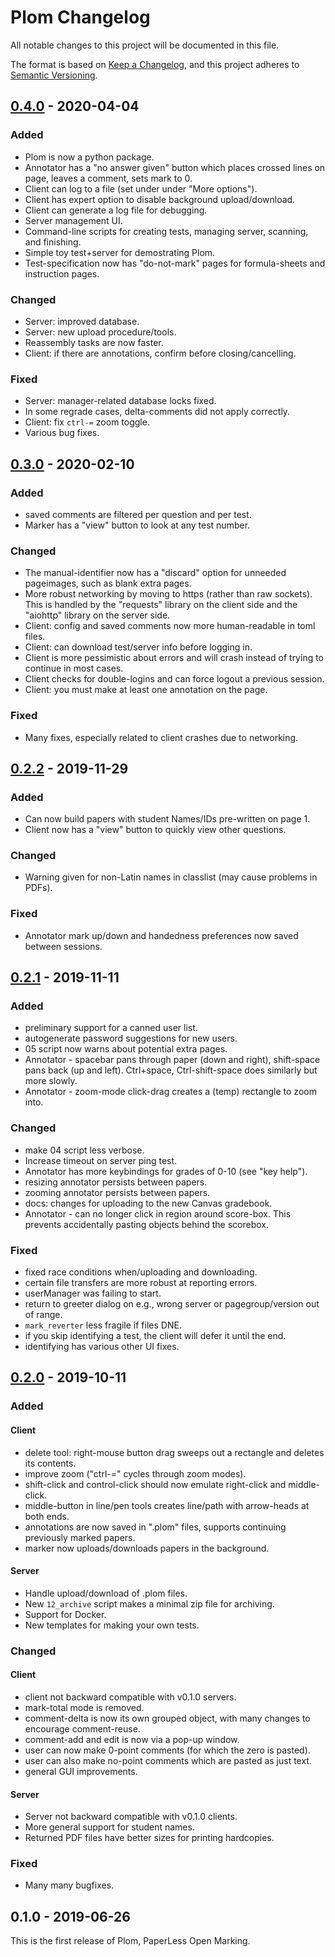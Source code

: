 # Plom Changelog

All notable changes to this project will be documented in this file.

The format is based on [Keep a Changelog](https://keepachangelog.com/en/1.0.0/),
and this project adheres to [Semantic Versioning](https://semver.org/spec/v2.0.0.html).


## [0.4.0] - 2020-04-04

### Added
* Plom is now a python package.
* Annotator has a "no answer given" button which places crossed lines on page, leaves a comment, sets mark to 0.
* Client can log to a file (set under under "More options").
* Client has expert option to disable background upload/download.
* Client can generate a log file for debugging.
* Server management UI.
* Command-line scripts for creating tests, managing server, scanning, and finishing.
* Simple toy test+server for demostrating Plom.
* Test-specification now has "do-not-mark" pages for formula-sheets and instruction pages.

### Changed
* Server: improved database.
* Server: new upload procedure/tools.
* Reassembly tasks are now faster.
* Client: if there are annotations, confirm before closing/cancelling.

### Fixed
* Server: manager-related database locks fixed.
* In some regrade cases, delta-comments did not apply correctly.
* Client: fix `ctrl-=` zoom toggle.
* Various bug fixes.


## [0.3.0] - 2020-02-10

### Added
* saved comments are filtered per question and per test.
* Marker has a "view" button to look at any test number.

### Changed
* The manual-identifier now has a "discard" option for unneeded pageimages, such as blank extra pages.
* More robust networking by moving to https (rather than raw sockets). This is handled by the "requests" library on the client side and the "aiohttp" library on the server side.
* Client: config and saved comments now more human-readable in toml files.
* Client: can download test/server info before logging in.
* Client is more pessimistic about errors and will crash instead of trying to continue
in most cases.
* Client checks for double-logins and can force logout a previous session.
* Client: you must make at least one annotation on the page.

### Fixed
* Many fixes, especially related to client crashes due to networking.


## [0.2.2] - 2019-11-29

### Added
* Can now build papers with student Names/IDs pre-written on page 1.
* Client now has a "view" button to quickly view other questions.

### Changed
* Warning given for non-Latin names in classlist (may cause problems in PDFs).

### Fixed
* Annotator mark up/down and handedness preferences now saved between sessions.


## [0.2.1] - 2019-11-11

### Added
* preliminary support for a canned user list.
* autogenerate password suggestions for new users.
* 05 script now warns about potential extra pages.
* Annotator - spacebar pans through paper (down and right), shift-space pans back (up and left). Ctrl+space, Ctrl-shift-space does similarly but more slowly.
* Annotator - zoom-mode click-drag creates a (temp) rectangle to zoom into.

### Changed
* make 04 script less verbose.
* Increase timeout on server ping test.
* Annotator has more keybindings for grades of 0-10 (see "key help").
* resizing annotator persists between papers.
* zooming annotator persists between papers.
* docs: changes for uploading to the new Canvas gradebook.
* Annotator - can no longer click in region around score-box. This prevents accidentally pasting objects behind the scorebox.

### Fixed
* fixed race conditions when/uploading and downloading.
* certain file transfers are more robust at reporting errors.
* userManager was failing to start.
* return to greeter dialog on e.g., wrong server or pagegroup/version out of range.
* `mark_reverter` less fragile if files DNE.
* if you skip identifying a test, the client will defer it until the end.
* identifying has various other UI fixes.


## [0.2.0] - 2019-10-11

### Added

#### Client
* delete tool: right-mouse button drag sweeps out a rectangle and deletes its contents.
* improve zoom ("ctrl-=" cycles through zoom modes).
* shift-click and control-click should now emulate right-click and middle-click.
* middle-button in line/pen tools creates line/path with arrow-heads at both ends.
* annotations are now saved in ".plom" files, supports continuing previously marked papers.
* marker now uploads/downloads papers in the background.

#### Server
* Handle upload/download of .plom files.
* New `12_archive` script makes a minimal zip file for archiving.
* Support for Docker.
* New templates for making your own tests.

### Changed

#### Client
* client not backward compatible with v0.1.0 servers.
* mark-total mode is removed.
* comment-delta is now its own grouped object, with many changes to encourage comment-reuse.
* comment-add and edit is now via a pop-up window.
* user can now make 0-point comments (for which the zero is pasted).
* user can also make no-point comments which are pasted as just text.
* general GUI improvements.

#### Server
* Server not backward compatible with v0.1.0 clients.
* More general support for student names.
* Returned PDF files have better sizes for printing hardcopies.

### Fixed

* Many many bugfixes.


## 0.1.0 - 2019-06-26

This is the first release of Plom, PaperLess Open Marking.

[0.4.0]: https://gitlab.math.ubc.ca/andrewr/MLP/compare/v0.3.0...v0.4.0
[0.3.0]: https://gitlab.math.ubc.ca/andrewr/MLP/compare/v0.2.2...v0.3.0
[0.2.2]: https://gitlab.math.ubc.ca/andrewr/MLP/compare/v0.2.1...v0.2.2
[0.2.1]: https://gitlab.math.ubc.ca/andrewr/MLP/compare/v0.2.0...v0.2.1
[0.2.0]: https://gitlab.math.ubc.ca/andrewr/MLP/compare/v0.1.0...v0.2.0
